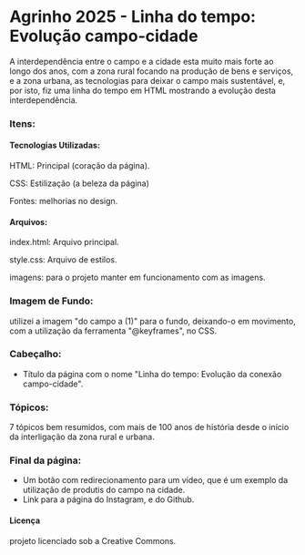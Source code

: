 # Agrinho 2025 - Linha do tempo: Evolução campo-cidade
A interdependência entre o campo e a cidade esta muito mais forte ao longo dos anos, com a zona rural focando na produção de bens e serviços, e a zona urbana, as tecnologias para deixar o campo mais sustentável, e, por isto, fiz uma linha do tempo em HTML mostrando a evolução desta interdependência. 
### Itens:
#### Tecnologias Utilizadas:
HTML: Principal (coração da página).

CSS: Estilização (a beleza da página)

Fontes: melhorias no design.

#### Arquivos:

index.html: Arquivo principal.

style.css: Arquivo de estilos.

imagens: para o projeto manter em funcionamento com as imagens.



### Imagem de Fundo:
utilizei a imagem "do campo a (1)" para o fundo, deixando-o em movimento, com a utilização da ferramenta "@keyframes", no CSS.


### Cabeçalho:
* Título da página com o nome "Linha do tempo: Evolução da conexão campo-cidade".

### Tópicos:
7 tópicos bem resumidos, com mais de 100 anos de história desde o início da interligação da zona rural e urbana.

### Final da página:
* Um botão com redirecionamento para um vídeo, que é um exemplo da utilização de produtis do campo na cidade.
* Link para a página do Instagram, e do Github.

#### Licença
projeto licenciado sob a Creative Commons.

